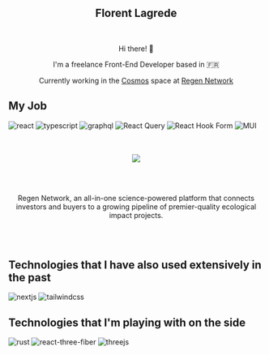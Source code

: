 <h2 align="center">Florent Lagrede</h2>

<br />

<div align="center">
  
  <p>Hi there! 👋</p>
  
  <p>I'm a freelance Front-End Developer based in 🇫🇷</p>
  <p>Currently working in the <a href="https://cosmos.network">Cosmos</a> space at <a href="https://www.regen.network">Regen Network</a></p>
</div>

## My Job

![react](https://img.shields.io/badge/React-black?style=for-the-badge&logo=react)
![typescript](https://img.shields.io/badge/TypeScript-black?style=for-the-badge&logo=typescript)
![graphql](https://img.shields.io/badge/Graphql-black?style=for-the-badge&logo=graphql&logoColor=FF4154)
![React Query](https://img.shields.io/badge/-React%20Query-black?style=for-the-badge&logo=react%20query&logoColor=FF4154)
![React Hook Form](https://img.shields.io/badge/React%20Hook%20Form-black.svg?style=for-the-badge&logo=reacthookform&logoColor=23EC5990)
![MUI](https://img.shields.io/badge/MUI-black.svg?style=for-the-badge&logo=mui)

<div align="center">
  <br /><br />
  <a href="https://www.regen.network/">
    <img algin="center" src="https://user-images.githubusercontent.com/530644/216629986-86e375a1-1cd9-402b-99ce-5b4458db4f71.jpg" />
  </a>

  <br /><br />

  <p>Regen Network, an all-in-one science-powered platform that connects investors and buyers to a growing pipeline of premier-quality ecological impact projects.</p>

  <br /><br />
</div>

## Technologies that I have also used extensively in the past
![nextjs](https://img.shields.io/badge/Nextjs-black?style=for-the-badge&logo=next.js)
![tailwindcss](https://img.shields.io/badge/TailwindCSS-black?style=for-the-badge&logo=tailwindcss)

## Technologies that I'm playing with on the side
![rust](https://img.shields.io/badge/Rust-black?style=for-the-badge&logo=rust)
![react-three-fiber](https://img.shields.io/badge/React%20Three%20Fiber-black?style=for-the-badge&logo=react)
![threejs](https://img.shields.io/badge/Threejs-black?style=for-the-badge&logo=three.js)

